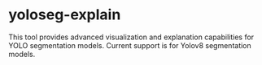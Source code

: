 # yoloseg-explain
This tool provides advanced visualization and explanation capabilities for YOLO segmentation models. Current support is for Yolov8 segmentation models.  

